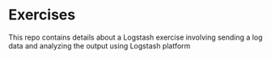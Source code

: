 # Exercises
This repo contains details about a Logstash exercise involving sending a log data and analyzing the output using Logstash platform
